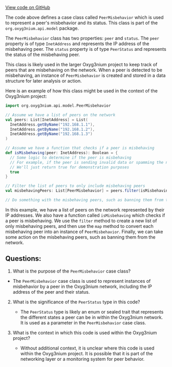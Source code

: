[View code on GitHub](https://github.com/alephium/alephium/api/src/main/scala/org/alephium/api/model/PeerMisbehavior.scala)

The code above defines a case class called `PeerMisbehavior` which is used to represent a peer's misbehavior and its status. This class is part of the `org.oxyg3nium.api.model` package.

The `PeerMisbehavior` class has two properties: `peer` and `status`. The `peer` property is of type `InetAddress` and represents the IP address of the misbehaving peer. The `status` property is of type `PeerStatus` and represents the status of the misbehaving peer.

This class is likely used in the larger Oxyg3nium project to keep track of peers that are misbehaving on the network. When a peer is detected to be misbehaving, an instance of `PeerMisbehavior` is created and stored in a data structure for later analysis or action.

Here is an example of how this class might be used in the context of the Oxyg3nium project:

```scala
import org.oxyg3nium.api.model.PeerMisbehavior

// Assume we have a list of peers on the network
val peers: List[InetAddress] = List(
  InetAddress.getByName("192.168.1.1"),
  InetAddress.getByName("192.168.1.2"),
  InetAddress.getByName("192.168.1.3")
)

// Assume we have a function that checks if a peer is misbehaving
def isMisbehaving(peer: InetAddress): Boolean = {
  // Some logic to determine if the peer is misbehaving
  // For example, if the peer is sending invalid data or spamming the network
  // We'll just return true for demonstration purposes
  true
}

// Filter the list of peers to only include misbehaving peers
val misbehavingPeers: List[PeerMisbehavior] = peers.filter(isMisbehaving).map(peer => PeerMisbehavior(peer, PeerStatus.Misbehaving))

// Do something with the misbehaving peers, such as banning them from the network
```

In this example, we have a list of peers on the network represented by their IP addresses. We also have a function called `isMisbehaving` which checks if a peer is misbehaving. We use the `filter` method to create a new list of only misbehaving peers, and then use the `map` method to convert each misbehaving peer into an instance of `PeerMisbehavior`. Finally, we can take some action on the misbehaving peers, such as banning them from the network.
## Questions: 
 1. What is the purpose of the `PeerMisbehavior` case class?
   - The `PeerMisbehavior` case class is used to represent instances of misbehavior by a peer in the Oxyg3nium network, including the IP address of the peer and their status.

2. What is the significance of the `PeerStatus` type in this code?
   - The `PeerStatus` type is likely an enum or sealed trait that represents the different states a peer can be in within the Oxyg3nium network. It is used as a parameter in the `PeerMisbehavior` case class.

3. What is the context in which this code is used within the Oxyg3nium project?
   - Without additional context, it is unclear where this code is used within the Oxyg3nium project. It is possible that it is part of the networking layer or a monitoring system for peer behavior.